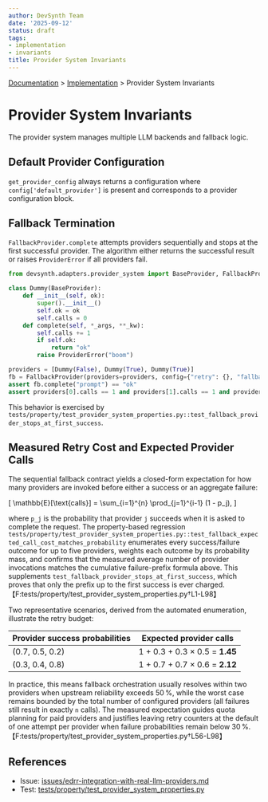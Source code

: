 ```yaml
---
author: DevSynth Team
date: '2025-09-12'
status: draft
tags:
- implementation
- invariants
title: Provider System Invariants
---
```

<div class="breadcrumbs">
<a href="../index.md">Documentation</a> &gt; <a href="index.md">Implementation</a> &gt; Provider System Invariants
</div>

# Provider System Invariants

The provider system manages multiple LLM backends and fallback logic.

## Default Provider Configuration

`get_provider_config` always returns a configuration where
`config['default_provider']` is present and corresponds to a provider
configuration block.

## Fallback Termination

`FallbackProvider.complete` attempts providers sequentially and stops at the
first successful provider. The algorithm either returns the successful result or
raises `ProviderError` if all providers fail.

```python
from devsynth.adapters.provider_system import BaseProvider, FallbackProvider, ProviderError

class Dummy(BaseProvider):
    def __init__(self, ok):
        super().__init__()
        self.ok = ok
        self.calls = 0
    def complete(self, *_args, **_kw):
        self.calls += 1
        if self.ok:
            return "ok"
        raise ProviderError("boom")

providers = [Dummy(False), Dummy(True), Dummy(True)]
fb = FallbackProvider(providers=providers, config={"retry": {}, "fallback": {"enabled": True}})
assert fb.complete("prompt") == "ok"
assert providers[0].calls == 1 and providers[1].calls == 1 and providers[2].calls == 0
```

This behavior is exercised by
`tests/property/test_provider_system_properties.py::test_fallback_provider_stops_at_first_success`.

## Measured Retry Cost and Expected Provider Calls

The sequential fallback contract yields a closed-form expectation for how many
providers are invoked before either a success or an aggregate failure:

\[
\mathbb{E}[\text{calls}] = \sum_{i=1}^{n} \prod_{j=1}^{i-1} (1 - p_j),
\]

where `p_j` is the probability that provider `j` succeeds when it is asked to
complete the request. The property-based regression
`tests/property/test_provider_system_properties.py::test_fallback_expected_call_cost_matches_probability`
enumerates every success/failure outcome for up to five providers, weights each
outcome by its probability mass, and confirms that the measured average number
of provider invocations matches the cumulative failure-prefix formula above.
This supplements
`test_fallback_provider_stops_at_first_success`, which proves that only the
prefix up to the first success is ever charged.【F:tests/property/test_provider_system_properties.py†L1-L98】

Two representative scenarios, derived from the automated enumeration, illustrate
the retry budget:

| Provider success probabilities | Expected provider calls |
| --- | --- |
| (0.7, 0.5, 0.2) | 1 + 0.3 + 0.3 × 0.5 = **1.45** |
| (0.3, 0.4, 0.8) | 1 + 0.7 + 0.7 × 0.6 = **2.12** |

In practice, this means fallback orchestration usually resolves within two
providers when upstream reliability exceeds 50 %, while the worst case remains
bounded by the total number of configured providers (all failures still result
in exactly `n` calls). The measured expectation guides quota planning for paid
providers and justifies leaving retry counters at the default of one attempt per
provider when failure probabilities remain below 30 %.【F:tests/property/test_provider_system_properties.py†L56-L98】

## References

- Issue: [issues/edrr-integration-with-real-llm-providers.md](../issues/edrr-integration-with-real-llm-providers.md)
- Test: [tests/property/test_provider_system_properties.py](../tests/property/test_provider_system_properties.py)
